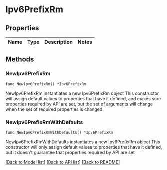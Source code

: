 # Ipv6PrefixRm

## Properties

Name | Type | Description | Notes
------------ | ------------- | ------------- | -------------

## Methods

### NewIpv6PrefixRm

`func NewIpv6PrefixRm() *Ipv6PrefixRm`

NewIpv6PrefixRm instantiates a new Ipv6PrefixRm object
This constructor will assign default values to properties that have it defined,
and makes sure properties required by API are set, but the set of arguments
will change when the set of required properties is changed

### NewIpv6PrefixRmWithDefaults

`func NewIpv6PrefixRmWithDefaults() *Ipv6PrefixRm`

NewIpv6PrefixRmWithDefaults instantiates a new Ipv6PrefixRm object
This constructor will only assign default values to properties that have it defined,
but it doesn't guarantee that properties required by API are set


[[Back to Model list]](../README.md#documentation-for-models) [[Back to API list]](../README.md#documentation-for-api-endpoints) [[Back to README]](../README.md)


